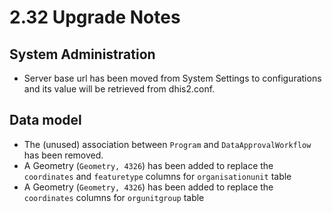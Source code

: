 # 2.32 Upgrade Notes

## System Administration
- Server base url has been moved from System Settings to configurations and its value will be retrieved from dhis2.conf.

## Data model
- The (unused) association between `Program` and `DataApprovalWorkflow` has been removed.
- A Geometry (`Geometry, 4326`) has been added to replace the `coordinates` and `featuretype` columns for `organisationunit` table
- A Geometry (`Geometry, 4326`) has been added to replace the `coordinates` columns for `orgunitgroup` table
